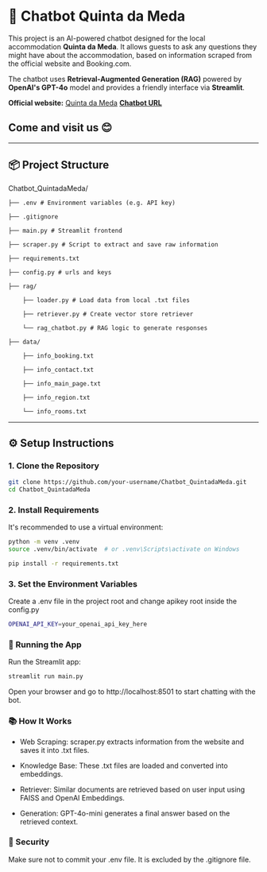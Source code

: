 # 🤖 Chatbot Quinta da Meda

This project is an AI-powered chatbot designed for the local accommodation **Quinta da Meda**. It allows guests to ask any questions they might have about the accommodation, based on information scraped from the official website and Booking.com.

The chatbot uses **Retrieval-Augmented Generation (RAG)** powered by **OpenAI's GPT-4o** model and provides a friendly interface via **Streamlit**.

**Official website:** [Quinta da Meda](https://www.quintadameda.com/en)
**[Chatbot URL](https://www.quintadameda.com/en)**

## Come and visit us 😊

---

## 📦 Project Structure

Chatbot_QuintadaMeda/

    ├── .env # Environment variables (e.g. API key)

    ├── .gitignore

    ├── main.py # Streamlit frontend

    ├── scraper.py # Script to extract and save raw information

    ├── requirements.txt

    ├── config.py # urls and keys

    ├── rag/

        ├── loader.py # Load data from local .txt files
    
        ├── retriever.py # Create vector store retriever

        └── rag_chatbot.py # RAG logic to generate responses

    ├── data/

        ├── info_booking.txt

        ├── info_contact.txt

        ├── info_main_page.txt

        ├── info_region.txt

        └── info_rooms.txt


---

## ⚙️ Setup Instructions

### 1. Clone the Repository

```bash
git clone https://github.com/your-username/Chatbot_QuintadaMeda.git
cd Chatbot_QuintadaMeda
```

### 2. Install Requirements
It's recommended to use a virtual environment:

```bash
python -m venv .venv
source .venv/bin/activate  # or .venv\Scripts\activate on Windows

pip install -r requirements.txt
```

### 3. Set the Environment Variables
Create a .env file in the project root and change apikey root inside the config.py

```bash
OPENAI_API_KEY=your_openai_api_key_here
```

### 🚀 Running the App
Run the Streamlit app:

```bash
streamlit run main.py
```

Open your browser and go to http://localhost:8501 to start chatting with the bot.

### 📚 How It Works
- Web Scraping: scraper.py extracts information from the website and saves it into .txt files.

- Knowledge Base: These .txt files are loaded and converted into embeddings.

- Retriever: Similar documents are retrieved based on user input using FAISS and OpenAI Embeddings.

- Generation: GPT-4o-mini generates a final answer based on the retrieved context.

### 🔐 Security
Make sure not to commit your .env file. It is excluded by the .gitignore file.
